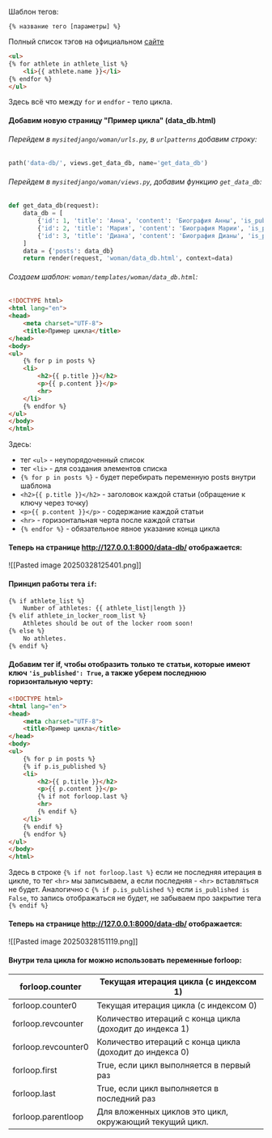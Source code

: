 Шаблон тегов:
```
{% название тего [параметры] %}
```
Полный список тэгов на официальном [сайте](https://docs.djangoproject.com/en/4.2/ref/templates/builtins/)

```html
<ul>
{% for athlete in athlete_list %}
    <li>{{ athlete.name }}</li>
{% endfor %}
</ul>
```
Здесь всё что между `for` и `endfor` - тело цикла. 
#### Добавим новую страницу "Пример цикла" (data_db.html)
###### Перейдем в `mysitedjango/woman/urls.py`, в `urlpatterns` добавим строку:
```python
path('data-db/', views.get_data_db, name='get_data_db')
```
###### Перейдем в `mysitedjango/woman/views.py`, добавим функцию `get_data_db`:
```python
def get_data_db(request):  
    data_db = [  
        {'id': 1, 'title': 'Анна', 'content': 'Биография Анны', 'is_published': True},  
        {'id': 2, 'title': 'Мария', 'content': 'Биография Марии', 'is_published': False},  
        {'id': 3, 'title': 'Диана', 'content': 'Биография Дианы', 'is_published': True}  
    ]  
    data = {'posts': data_db}  
    return render(request, 'woman/data_db.html', context=data)
```
###### Создаем шаблон: `woman/templates/woman/data_db.html`:
```html
<!DOCTYPE html>  
<html lang="en">  
<head>  
    <meta charset="UTF-8">  
    <title>Пример цикла</title>  
</head>  
<body>  
<ul>  
    {% for p in posts %}  
    <li>  
        <h2>{{ p.title }}</h2>  
        <p>{{ p.content }}</p>
        <hr>  
    </li>    
    {% endfor %}  
</ul>  
</body>  
</html>
```

Здесь: 
* тег `<ul>` - неупорядоченный список
* тег `<li>` - для создания элементов списка
* `{% for p in posts %}` - будет перебирать переменную posts внутри шаблона 
* `<h2>{{ p.title }}</h2>` - заголовок каждой статьи (обращение к ключу через точку)
* `<p>{{ p.content }}</p>` - содержание каждой статьи 
* `<hr>` - горизонтальная черта после каждой статьи
* `{% endfor %}`  - обязательное явное указание конца цикла

#### Теперь на странице http://127.0.0.1:8000/data-db/ отображается:
![[Pasted image 20250328125401.png]]
#### Принцип работы тега `if`:

```html
{% if athlete_list %}
    Number of athletes: {{ athlete_list|length }}
{% elif athlete_in_locker_room_list %}
    Athletes should be out of the locker room soon!
{% else %}
    No athletes.
{% endif %}
```
#### Добавим тег if, чтобы отобразить только те статьи, которые имеют ключ `'is_published': True`, а также уберем последнюю горизонтальную черту:

```html
<!DOCTYPE html>  
<html lang="en">  
<head>  
    <meta charset="UTF-8">  
    <title>Пример цикла</title>  
</head>  
<body>  
<ul>  
    {% for p in posts %}  
    {% if p.is_published %}  
    <li>  
        <h2>{{ p.title }}</h2>  
        <p>{{ p.content }}</p>  
        {% if not forloop.last %}  
        <hr>  
        {% endif %}  
    </li>  
    {% endif %}  
    {% endfor %}  
</ul>  
</body>  
</html>
```
Здесь в строке `{% if not forloop.last %}` если не последняя итерация в цикле, то тег `<hr>` мы записываем, а если последняя - `<hr>` вставляться не будет. 
Аналогично с `{% if p.is_published %}` если `is_published is False`,  то запись отображаться не будет, не забываем про закрытие тега `{% endif %} `

#### Теперь на странице http://127.0.0.1:8000/data-db/ отображается:
![[Pasted image 20250328151119.png]]
#### Внутри тела цикла for можно использовать переменные forloop:

| forloop.counter     | Текущая итерация цикла (с индексом 1)                    |
| ------------------- | -------------------------------------------------------- |
| forloop.counter0    | Текущая итерация цикла (с индексом 0)                    |
| forloop.revcounter  | Количество итераций с конца цикла (доходит до индекса 1) |
| forloop.revcounter0 | Количество итераций с конца цикла (доходит до индекса 0) |
| forloop.first       | True, если цикл выполняется в первый раз                 |
| forloop.last        | True, если цикл выполняется в последний раз              |
| forloop.parentloop  | Для вложенных циклов это цикл, окружающий текущий цикл.  |
 